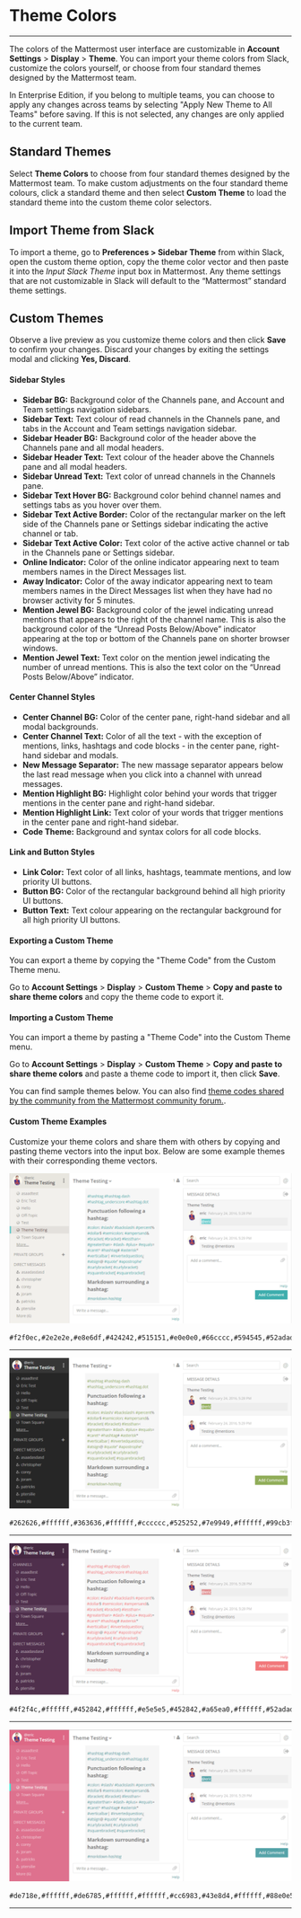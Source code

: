 # Theme Colors
_____
The colors of the Mattermost user interface are customizable in **Account Settings** > **Display** > **Theme**. You can import your theme colors from Slack, customize the colors yourself, or choose from four standard themes designed by the Mattermost team.

In Enterprise Edition, if you belong to multiple teams, you can choose to apply any changes across teams by selecting "Apply New Theme to All Teams" before saving. If this is not selected, any changes are only applied to the current team. 

## Standard Themes
Select **Theme Colors** to choose from four standard themes designed by the Mattermost team. To make custom adjustments on the four standard theme colours, click a standard theme and then select **Custom Theme** to load the standard theme into the custom theme color selectors.

## Import Theme from Slack
To import a theme, go to **Preferences > Sidebar Theme** from within Slack, open the custom theme option, copy the theme color vector and then paste it into the *Input Slack Theme* input box in Mattermost. Any theme settings that are not customizable in Slack will default to the “Mattermost” standard theme settings.

## Custom Themes
Observe a live preview as you customize theme colors and then click **Save** to confirm your changes. Discard your changes by exiting the settings modal and clicking **Yes, Discard**.  

#### Sidebar Styles  
- **Sidebar BG:** Background color of the Channels pane, and Account and Team settings navigation sidebars.
- **Sidebar Text:** Text colour of read channels in the Channels pane, and tabs in the Account and Team settings navigation sidebar.
- **Sidebar Header BG:** Background color of the header above the Channels pane and all modal headers.
- **Sidebar Header Text:** Text colour of the header above the Channels pane and all modal headers.
- **Sidebar Unread Text:** Text color of unread channels in the Channels pane.
- **Sidebar Text Hover BG:** Background color behind channel names and settings tabs as you hover over them.
- **Sidebar Text Active Border:** Color of the rectangular marker on the left side of the Channels pane or Settings sidebar indicating the active channel or tab.
- **Sidebar Text Active Color:** Text color of the active active channel or tab in the Channels pane or Settings sidebar.
- **Online Indicator:** Color of the online indicator appearing next to team members names in the Direct Messages list.
- **Away Indicator:** Color of the away indicator appearing next to team members names in the Direct Messages list when they have had no browser activity for 5 minutes.
- **Mention Jewel BG:** Background color of the jewel indicating unread mentions that appears to the right of the channel name. This is also the background color of the “Unread Posts Below/Above” indicator appearing at the top or bottom of the Channels pane on shorter browser windows.
- **Mention Jewel Text:** Text color on the mention jewel indicating the number of unread mentions. This is also the text color on the “Unread Posts Below/Above” indicator.  

#### Center Channel Styles  
- **Center Channel BG:** Color of the center pane, right-hand sidebar and all modal backgrounds.
- **Center Channel Text:** Color of all the text - with the exception of mentions, links, hashtags and code blocks - in the center pane, right-hand sidebar and modals.
- **New Message Separator:** The new massage separator appears below the last read message when you click into a channel with unread messages.
- **Mention Highlight BG:** Highlight color behind your words that trigger mentions in the center pane and right-hand sidebar.
- **Mention Highlight Link:** Text color of your words that trigger mentions in the center pane and right-hand sidebar.
- **Code Theme:** Background and syntax colors for all code blocks.

#### Link and Button Styles  
- **Link Color:** Text color of all links, hashtags, teammate mentions, and low priority UI buttons.
- **Button BG:** Color of the rectangular background behind all high priority UI buttons.
- **Button Text:** Text colour appearing on the rectangular background for all high priority UI buttons.

#### Exporting a Custom Theme

You can export a theme by copying the "Theme Code" from the Custom Theme menu.

Go to **Account Settings** > **Display** > **Custom Theme** > **Copy and paste to share theme colors** and copy the theme code to export it.

#### Importing a Custom Theme

You can import a theme by pasting a "Theme Code" into the Custom Theme menu. 

Go to **Account Settings** > **Display** > **Custom Theme** > **Copy and paste to share theme colors** and paste a theme code to import it, then click **Save**.

You can find sample themes below. You can also find [theme codes shared by the community from the Mattermost community forum.](https://forum.mattermost.org/t/share-your-favorite-mattermost-theme-colors/1330). 




#### Custom Theme Examples
Customize your theme colors and share them with others by copying and pasting theme vectors into the input box. Below are some example themes with their corresponding theme vectors.

![theme2](../../images/theme2.PNG)
```
#f2f0ec,#2e2e2e,#e8e6df,#424242,#515151,#e0e0e0,#66cccc,#594545,#52adad,#d4b579,#66cccc,#ffffff,#ffffff,#444444,#f2777a,#3dadad,#3dadad,#ffffff,#66cccc,#ffffff,github
```
___

![theme3](../../images/theme3.PNG)
```
#262626,#ffffff,#363636,#ffffff,#cccccc,#525252,#7e9949,#ffffff,#99cb3f,#b8b884,#7e9949,#ffffff,#ffffff,#444444,#90ad58,#54850c,#90ad58,#ffffff,#90ad58,#ffffff,monokai
```
___

![theme1](../../images/theme1.PNG)
```
#4f2f4c,#ffffff,#452842,#ffffff,#e5e5e5,#452842,#a65ea0,#ffffff,#52adad,#d4b579,#f2777a,#ffffff,#ffffff,#444444,#f2777a,#f2777a,#f2777a,#ffffff,#e08d8f,#ffffff,solarized_dark
```
___

![theme4](../../images/theme4.PNG)
```
#de718e,#ffffff,#de6785,#ffffff,#ffffff,#cc6983,#43e8d4,#ffffff,#88e0e5,#ccdb91,#55a3a8,#ffffff,#ffffff,#444444,#55a3a8,#55a3a8,#55a3a8,#ffffff,#55a3a8,#ffffff,solarized_light
```
___

